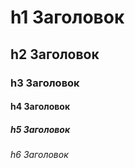 h1 Заголовок
=============
h2 Заголовок
-------------
### h3 Заголовок
#### h4 Заголовок
##### h5 Заголовок
###### h6 Заголовок
